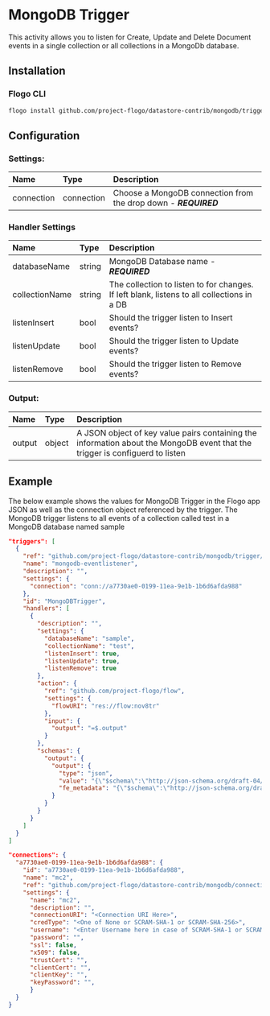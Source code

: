 <!--
title: MongoDB Trigger
weight: 4622
-->
# MongoDB Trigger
This activity allows you to listen for Create, Update and Delete Document events in a single collection or all collections in a MongoDb database.

## Installation

### Flogo CLI
```bash
flogo install github.com/project-flogo/datastore-contrib/mongodb/trigger/mongodb
```

## Configuration

### Settings:
| Name                     | Type       | Description
| :---                     | :---       | :---
| connection               | connection | Choose a MongoDB connection from the drop down  - ***REQUIRED***


### Handler Settings
| Name                | Type   | Description
| :---                | :---   | :---
| databaseName        | string | MongoDB Database name - ***REQUIRED***
| collectionName      | string | The collection to listen to for changes. If left blank, listens to all collections in a DB
| listenInsert        | bool   | Should the trigger listen to Insert events?
| listenUpdate        | bool   | Should the trigger listen to Update events?
| listenRemove        | bool   | Should the trigger listen to Remove events?


### Output:

| Name   | Type   | Description
| :---   | :---   | :---
| output | object | A JSON object of key value pairs containing the information about the MongoDB event that the trigger is configuerd to listen

## Example
The below example shows the values for MongoDB Trigger in the Flogo app JSON as well as the connection object referenced by the trigger. The MongoDB trigger listens to all events of a collection called test in a MongoDB database named sample

```json
"triggers": [
  {
    "ref": "github.com/project-flogo/datastore-contrib/mongodb/trigger/mongodb",
    "name": "mongodb-eventlistener",
    "description": "",
    "settings": {
      "connection": "conn://a7730ae0-0199-11ea-9e1b-1b6d6afda988"
    },
    "id": "MongoDBTrigger",
    "handlers": [
      {
        "description": "",
        "settings": {
          "databaseName": "sample",
          "collectionName": "test",
          "listenInsert": true,
          "listenUpdate": true,
          "listenRemove": true
        },
        "action": {
          "ref": "github.com/project-flogo/flow",
          "settings": {
            "flowURI": "res://flow:nov8tr"
          },
          "input": {
            "output": "=$.output"
          }
        },
        "schemas": {
          "output": {
            "output": {
              "type": "json",
              "value": "{\"$schema\":\"http://json-schema.org/draft-04/schema#\",\"type\":\"object\",\"definitions\":{},\"properties\":{\"NameSpace\":{\"type\":\"object\"},\"OperationType\":{\"type\":\"string\"},\"ResultDocument\":{\"type\":\"object\"}}}",
              "fe_metadata": "{\"$schema\":\"http://json-schema.org/draft-04/schema#\",\"type\":\"object\",\"definitions\":{},\"properties\":{\"NameSpace\":{\"type\":\"object\"},\"OperationType\":{\"type\":\"string\"},\"ResultDocument\":{\"type\":\"object\"}}}"
            }
          }
        }
      }
    ]
  }
]

"connections": {
  "a7730ae0-0199-11ea-9e1b-1b6d6afda988": {
    "id": "a7730ae0-0199-11ea-9e1b-1b6d6afda988",
    "name": "mc2",
    "ref": "github.com/project-flogo/datastore-contrib/mongodb/connection",
    "settings": {
      "name": "mc2",
      "description": "",
      "connectionURI": "<Connection URI Here>",
      "credType": "<One of None or SCRAM-SHA-1 or SCRAM-SHA-256>",
      "username": "<Enter Username here in case of SCRAM-SHA-1 or SCRAM-SHA-256>",
      "password": "",
      "ssl": false,
      "x509": false,
      "trustCert": "",
      "clientCert": "",
      "clientKey": "",
      "keyPassword": "",
      }
  }
}
```